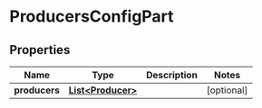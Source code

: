 

# ProducersConfigPart


## Properties

Name | Type | Description | Notes
------------ | ------------- | ------------- | -------------
**producers** | [**List&lt;Producer&gt;**](Producer.md) |  |  [optional]



